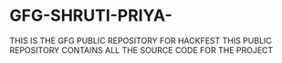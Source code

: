 # GFG-SHRUTI-PRIYA-
THIS IS THE GFG PUBLIC REPOSITORY FOR  HACKFEST 
THIS PUBLIC REPOSITORY CONTAINS  ALL THE SOURCE CODE FOR THE PROJECT
